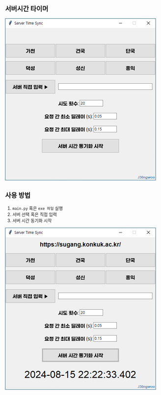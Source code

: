 ## 서버시간 타이머

![메인 화면](images/main_screen.png)

## 사용 방법

1. `main.py` 혹은 `exe 파일` 실행
2. 서버 선택 혹은 직접 입력
3. 서버 시간 동기화 시작

![설정 예시](images/example1.png)
